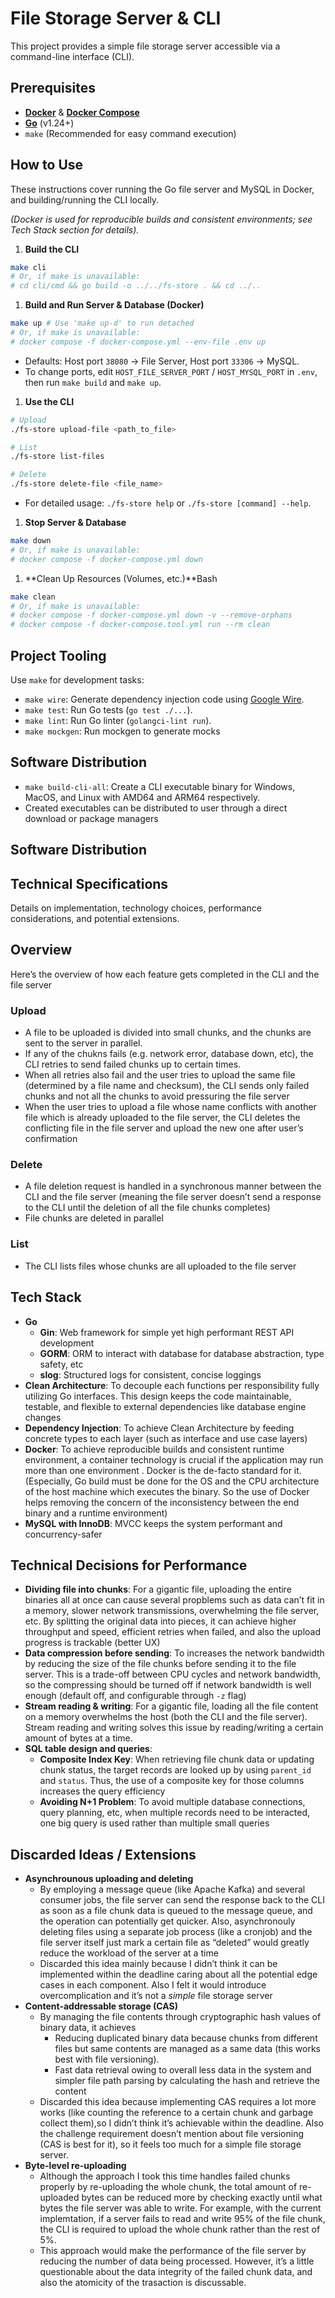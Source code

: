 # File Storage Server & CLI

This project provides a simple file storage server accessible via a command-line interface (CLI).

## Prerequisites

- [**Docker**](https://www.docker.com/) & [**Docker Compose**](https://docs.docker.com/compose/install/)
- [**Go**](https://go.dev/doc/install) (v1.24+)
- `make` (Recommended for easy command execution)

## How to Use

These instructions cover running the Go file server and MySQL in Docker, and building/running the CLI locally.

*(Docker is used for reproducible builds and consistent environments; see Tech Stack section for details).*

1. **Build the CLI**

```bash
make cli
# Or, if make is unavailable:
# cd cli/cmd && go build -o ../../fs-store . && cd ../..
```

1. **Build and Run Server & Database (Docker)**

```bash
make up # Use 'make up-d' to run detached
# Or, if make is unavailable:
# docker compose -f docker-compose.yml --env-file .env up
```

- Defaults: Host port `38080` -> File Server, Host port `33306` -> MySQL.
- To change ports, edit `HOST_FILE_SERVER_PORT` / `HOST_MYSQL_PORT` in `.env`, then run `make build` and `make up`.
1. **Use the CLI**

```bash
# Upload
./fs-store upload-file <path_to_file>

# List
./fs-store list-files

# Delete
./fs-store delete-file <file_name>
```

- For detailed usage: `./fs-store help` or `./fs-store [command] --help`.
1. **Stop Server & Database**

```bash
make down
# Or, if make is unavailable:
# docker compose -f docker-compose.yml down
```

1. **Clean Up Resources (Volumes, etc.)**Bash

```bash
make clean
# Or, if make is unavailable:
# docker compose -f docker-compose.yml down -v --remove-orphans
# docker compose -f docker-compose.tool.yml run --rm clean
```

## Project Tooling

Use `make` for development tasks:

- `make wire`: Generate dependency injection code using [Google Wire](https://github.com/google/wire).
- `make test`: Run Go tests (`go test ./...`).
- `make lint`: Run Go linter (`golangci-lint run`).
- `make mockgen`: Run mockgen to generate mocks

## Software Distribution

- `make build-cli-all`: Create a CLI executable binary for Windows, MacOS, and Linux with AMD64 and ARM64 respectively.
- Created executables can be distributed to user through a direct download or package managers

## Software Distribution

## Technical Specifications

Details on implementation, technology choices, performance considerations, and potential extensions.

## Overview

Here’s the overview of how each feature gets completed in the CLI and the file server

### Upload

- A file to be uploaded is divided into small chunks, and the chunks are sent to the server in parallel.
- If any of the chukns fails (e.g. network error, database down, etc), the CLI retries to send failed chunks up to certain times.
- When all retries also fail and the user tries to upload the same file (determined by a file name and checksum), the CLI sends only failed chunks and not all the chunks to avoid pressuring the file server
- When the user tries to upload a file whose name conflicts with another file which is already uploaded to the file server, the CLI deletes the conflicting file in the file server and upload the new one after user’s confirmation

### Delete

- A file deletion request is handled in a synchronous manner between the CLI and the file server (meaning the file server doesn’t send a response to the CLI until the deletion of all the file chunks completes)
- File chunks are deleted in parallel

### List

- The CLI lists files whose chunks are all uploaded to the file server

## Tech Stack

- **Go**
    - **Gin**: Web framework for simple yet high performant REST API development
    - **GORM**: ORM to interact with database for database abstraction, type safety, etc
    - **slog**: Structured logs for consistent, concise loggings
- **Clean Architecture**: To decouple each functions per responsibility fully utilizing Go interfaces. This design keeps the code maintainable, testable, and flexible to external dependencies like database engine changes
- **Dependency Injection**: To achieve Clean Architecture by feeding concrete types to each layer (such as interface and use case layers)
- **Docker**: To achieve reproducible builds and consistent runtime environment, a container technology is crucial if the application may run more than one environment . Docker is the de-facto standard for it. (Especially, Go build must be done for the OS and the CPU architecture of the host machine which executes the binary. So the use of Docker helps removing the concern of the inconsistency between the end binary and a runtime environment)
- **MySQL with InnoDB**: MVCC keeps the system performant and concurrency-safer

## Technical Decisions for Performance

- **Dividing file into chunks**: For a gigantic file, uploading the entire binaries all at once can cause several propblems such as data can’t fit in a memory, slower network transmissions, overwhelming the file server, etc. By splitting the original data into pieces, it can achieve higher throughput and speed, efficient retries when failed, and also the upload progress is trackable (better UX)
- **Data compression before sending**: To increases the network bandwidth by reducing the size of the file chunks before sending it to the file server. This is a trade-off between CPU cycles and network bandwidth, so the compressing should be turned off if network bandwidth is well enough (default off, and configurable through `-z` flag)
- **Stream reading & writing**: For a gigantic file, loading all the file content on a memory overwhelms the host (both the CLI and the file server). Stream reading and writing solves this issue by reading/writing a certain amount of bytes at a time.
- **SQL table design and queries**:
    - **Composite Index Key**: When retrieving file chunk data or updating chunk status, the target records are looked up by using `parent_id` and `status`. Thus, the use of a composite key for those columns increases the query efficiency
    - **Avoiding N+1 Problem**: To avoid multiple database connections, query planning, etc, when multiple records need to be interacted, one big query is used rather than multiple small queries

## Discarded Ideas / Extensions

- **Asynchrounous uploading and deleting**
    - By employing a message queue (like Apache Kafka) and several consumer jobs, the file server can send the response back to the CLI as soon as a file chunk data is queued to the message queue, and the operation can potentially get quicker. Also, asynchronouly deleting files using a separate job process (like a cronjob) and the file server itself just mark a certain file as “deleted” would greatly reduce the workload of the server at a time
    - Discarded this idea mainly because I didn’t think it can be implemented within the deadline caring about all the potential edge cases in each component. Also I felt it would introduce overcomplication and it’s not a *simple* file storage server
- **Content-addressable storage (CAS)**
    - By managing the file contents through cryptographic hash values of binary data, it achieves
        - Reducing duplicated binary data because chunks from different files but same contents are managed as a same data (this works best with file versioning).
        - Fast data retrieval owing to overall less data in the system and simpler file path parsing by calculating the hash and retrieve the content
    - Discarded this idea because implementing CAS requires a lot more works (like counting the reference to a certain chunk and garbage collect them),so I didn’t think it’s achievable within the deadline. Also the challenge requirement doesn’t mention about file versioning (CAS is best for it), so it feels too much for a simple file storage server.
- **Byte-level re-uploading**
    - Although the approach I took this time handles failed chunks properly by re-uploading the whole chunk, the total amount of re-uploaded bytes can be reduced more by checking exactly until what bytes the file server was able to write. For example, with the current implemtation, if a server fails to read and write 95% of the file chunk, the CLI is required to upload the whole chunk rather than the rest of 5%.
    - This approach would make the performance of the file server by reducing the number of data being processed. However, it’s a little questionable about the data integrity of the failed chunk data, and also the atomicity of the trasaction is discussable.